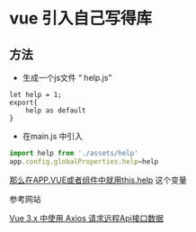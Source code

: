 # vue 引入自己写得库

## 方法

- 生成一个js文件 “ help.js”

```
let help = 1;
export{
    help as default
}
```

- 在main.js 中引入

```jsx
import help from './assets/help'
app.config.globalProperties.help=help
```

[那么在APP.VUE或者组件中就用this.help](http://那么在APP.VUE或者组件中就用this.help) 这个变量

参考网站

[Vue 3.x 中使用 Axios 请求远程Api接口数据](https://www.cnblogs.com/qingheshiguang/p/14618614.html)